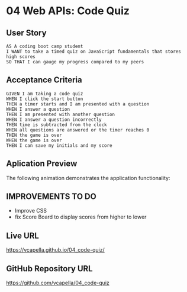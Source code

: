 # 04 Web APIs: Code Quiz

## User Story

```
AS A coding boot camp student
I WANT to take a timed quiz on JavaScript fundamentals that stores high scores
SO THAT I can gauge my progress compared to my peers
```

## Acceptance Criteria

```
GIVEN I am taking a code quiz
WHEN I click the start button
THEN a timer starts and I am presented with a question
WHEN I answer a question
THEN I am presented with another question
WHEN I answer a question incorrectly
THEN time is subtracted from the clock
WHEN all questions are answered or the timer reaches 0
THEN the game is over
WHEN the game is over
THEN I can save my initials and my score
```

## Aplication Preview

The following animation demonstrates the application functionality:


## IMPROVEMENTS TO DO

* Improve CSS 
* fix Score Board to display scores from higher to lower

## Live URL
https://vcapella.github.io/04_code-quiz/

## GitHub Repository URL
https://github.com/vcapella/04_code-quiz